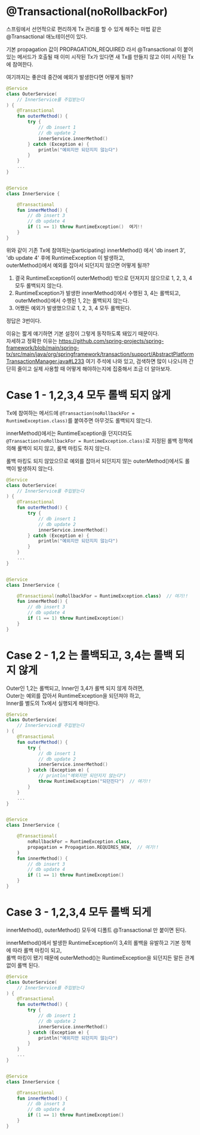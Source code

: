 # @Transactional(noRollbackFor)

스프링에서 선언적으로 편리하게 Tx 관리를 할 수 있게 해주는 마법 같은 @Transactional 애노테이션이 있다.

기본 propagation 값이 PROPAGATION_REQUIRED 라서 @Transactional 이 붙어 있는 메서드가 호출될 때 이미 시작된 Tx가 있다면 새 Tx를 만들지 않고 이미 시작된 Tx에 참여한다.

여기까지는 좋은데 중간에 예외가 발생한다면 어떻게 될까?

```kotlin
@Service
class OuterService(
    // InnerService를 주입받는다
) {
    @Transactional
    fun outerMethod() {
        try {
            // db insert 1
            // db update 2
            innerService.innerMethod()
        } catch (Exception e) {
            println("예외지만 되던지지 않는다")
        }
    }
    ...    
}


@Service
class InnerService {

    @Transactional
    fun innerMethod() {
        // db insert 3
        // db update 4
        if (1 == 1) throw RuntimeException()  여기!!
    }    
}
```

위와 같이 기존 Tx에 참여하는(participating) innerMethod() 에서 'db insert 3', 'db update 4' 후에 RuntimeException 이 발생하고,  
outerMethod()에서 예외를 잡아서 되던지지 않으면 어떻게 될까?

1. 결국 RuntimeException이 outerMethod() 밖으로 던져지지 않으므로 1, 2, 3, 4 모두 롤백되지 않는다.  
2. RuntimeException가 발생한 innerMethod()에서 수행된 3, 4는 롤백되고, outerMethod()에서 수행된 1, 2는 롤백되지 않는다.  
3. 어쨌든 예외가 발생했으므로 1, 2, 3, 4 모두 롤백된다.

정답은 3번이다.

이유는 짧게 얘기하면 기본 설정이 그렇게 동작하도록 돼있기 때문이다.  
자세하고 정확한 이유는 https://github.com/spring-projects/spring-framework/blob/main/spring-tx/src/main/java/org/springframework/transaction/support/AbstractPlatformTransactionManager.java#L233 여기 주석에 나와 있고, 검색하면 많이 나오니까 간단히 줄이고 실제 사용할 때 어떻게 해야하는지에 집중해서 조금 더 알아보자.


# Case 1 - 1,2,3,4 모두 롤백 되지 않게

Tx에 참여하는 메서드에 `@Transaction(noRollbackFor = RuntimeException.class)`를 붙여주면 아무것도 롤백되지 않는다.

innerMethod()에서는 RuntimeException을 던지더라도 `@Transaction(noRollbackFor = RuntimeException.class)`로 지정된 롤백 정책에 의해 롤백이 되지 않고, 롤백 마킹도 하지 않는다.

롤백 마킹도 되지 않았으므로 예외를 잡아서 되던지지 않는 outerMethod()에서도 롤백이 발생하지 않는다.

```kotlin
@Service
class OuterService(
    // InnerService를 주입받는다
) {
    @Transactional
    fun outerMethod() {
        try {
            // db insert 1
            // db update 2
            innerService.innerMethod()
        } catch (Exception e) {
            println("예외지만 되던지지 않는다")
        }
    }
    ...    
}


@Service
class InnerService {

    @Transactional(noRollbackFor = RuntimeException.class)  // 여기!!
    fun innerMethod() {
        // db insert 3
        // db update 4
        if (1 == 1) throw RuntimeException()
    }    
}
```


# Case 2 - 1,2 는 롤백되고, 3,4는 롤백 되지 않게

Outer인 1,2는 롤백되고, Inner인 3,4가 롤백 되지 않게 하려면,  
Outer는 예외를 잡아서 RuntimeException을 되던져야 하고,  
Inner를 별도의 Tx에서 실행되게 해야한다.

```kotlin
@Service
class OuterService(
    // InnerService를 주입받는다
) {
    @Transactional
    fun outerMethod() {
        try {
            // db insert 1
            // db update 2
            innerService.innerMethod()
        } catch (Exception e) {
            // println("예외지만 되던지지 않는다")
            throw RuntimeException("되던진다")  // 여기!!
        }
    }
    ...    
}


@Service
class InnerService {

    @Transactional(
        noRollbackFor = RuntimeException.class,
        propagation = Propagation.REQUIRES_NEW,  // 여기!!
    )
    fun innerMethod() {
        // db insert 3
        // db update 4
        if (1 == 1) throw RuntimeException()
    }    
}
```



# Case 3 - 1,2,3,4 모두 롤백 되게

innerMethod(), outerMethod() 모두에 디폴트 @Transactional 만 붙이면 된다.

innerMethod()에서 발생한 RuntimeException이 3,4의 롤백을 유발하고 기본 정책에 따라 롤백 마킹이 되고,  
롤백 마킹이 됐기 때문에 outerMethod()는 RuntimeException을 되던지든 말든 관계 없이 롤백 된다.

```kotlin
@Service
class OuterService(
    // InnerService를 주입받는다
) {
    @Transactional
    fun outerMethod() {
        try {
            // db insert 1
            // db update 2
            innerService.innerMethod()
        } catch (Exception e) {
            println("예외지만 되던지지 않는다")
        }
    }
    ...    
}


@Service
class InnerService {

    @Transactional
    fun innerMethod() {
        // db insert 3
        // db update 4
        if (1 == 1) throw RuntimeException()
    }    
}
```

